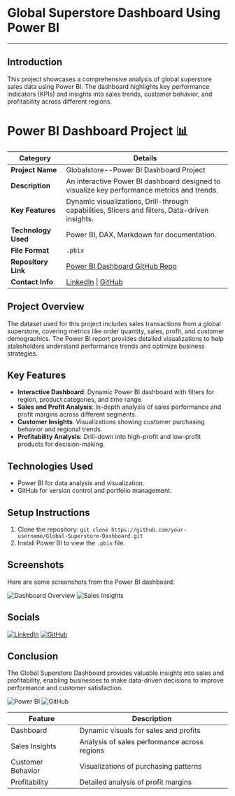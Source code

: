 

# Global Superstore Dashboard Using Power BI
---


## Introduction
This project showcases a comprehensive analysis of global superstore sales data using Power BI. The dashboard highlights key performance indicators (KPIs) and insights into sales trends, customer behavior, and profitability across different regions.

# Power BI Dashboard Project 📊

| **Category**      | **Details**                                           |
|-------------------|-------------------------------------------------------|
| **Project Name**  | Globalstore--Power BI Dashboard Project                            |
| **Description**   | An interactive Power BI dashboard designed to visualize key performance metrics and trends. |
| **Key Features**  | Dynamic visualizations, Drill-through capabilities, Slicers and filters, Data-driven insights. |
| **Technology Used** | Power BI, DAX, Markdown for documentation.          |
| **File Format**   | `.pbix`                                               |
| **Repository Link** | [Power BI Dashboard GitHub Repo](#)                 |
| **Contact Info**  | [LinkedIn](#) \| [GitHub](#)                          |


## Project Overview
The dataset used for this project includes sales transactions from a global superstore, covering metrics like order quantity, sales, profit, and customer demographics. The Power BI report provides detailed visualizations to help stakeholders understand performance trends and optimize business strategies.

## Key Features
- **Interactive Dashboard**: Dynamic Power BI dashboard with filters for region, product categories, and time range.
- **Sales and Profit Analysis**: In-depth analysis of sales performance and profit margins across different segments.
- **Customer Insights**: Visualizations showing customer purchasing behavior and regional trends.
- **Profitability Analysis**: Drill-down into high-profit and low-profit products for decision-making.

## Technologies Used
- Power BI for data analysis and visualization.
- GitHub for version control and portfolio management.

## Setup Instructions
1. Clone the repository: `git clone https://github.com/your-username/Global-Superstore-Dashboard.git`
2. Install Power BI to view the `.pbix` file.

## Screenshots
Here are some screenshots from the Power BI dashboard:

![Dashboard Overview](path_to_screenshot1)
![Sales Insights](path_to_screenshot2)

## Socials

[![LinkedIn](https://img.shields.io/badge/LinkedIn-Profile-blue)](https://www.linkedin.com/in/your-linkedin-username)
[![GitHub](https://img.shields.io/badge/GitHub-Profile-black)](https://github.com/your-github-username)

## Conclusion
The Global Superstore Dashboard provides valuable insights into sales and profitability, enabling businesses to make data-driven decisions to improve performance and customer satisfaction.

![Power BI](https://img.shields.io/badge/PowerBI-Data--Visualization-yellow)
![GitHub](https://img.shields.io/badge/version-control-blue)


| Feature            | Description                                |
| ------------------ | ------------------------------------------ |
| Dashboard          | Dynamic visuals for sales and profits      |
| Sales Insights     | Analysis of sales performance across regions|
| Customer Behavior  | Visualizations of purchasing patterns      |
| Profitability      | Detailed analysis of profit margins        |



